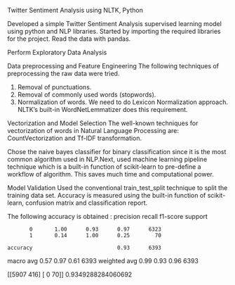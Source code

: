 Twitter Sentiment Analysis using NLTK, Python

Developed a simple Twitter Sentiment Analysis supervised learning model using python and NLP libraries.
Started by importing the required libraries for the project.
Read the data with pandas.

Perform Exploratory Data Analysis

Data preprocessing and Feature Engineering
The following techniques of preprocessing the raw data were tried. 
1. Removal of punctuations.
2. Removal of commonly used words (stopwords).
3. Normalization of words.
We need to do Lexicon Normalization approach. NLTK’s built-in WordNetLemmatizer does this requirement.

Vectorization and Model Selection
The well-known techniques for vectorization of words in Natural Language Processing are: CountVectorization and Tf-IDF transformation. 

Chose the naive bayes classifier for binary classification since it is the most common algorithm used in NLP.Next, used machine learning pipeline technique which is a built-in function of scikit-learn to pre-define a workflow of algorithm. This saves much time and computational power.

Model Validation
Used the conventional train_test_split technique to split the training data set.
Accuracy is measured using the built-in function of scikit-learn, confusion matrix and classification report.

The following accuracy is obtained : 
              precision    recall  f1-score   support

           0       1.00      0.93      0.97      6323
           1       0.14      1.00      0.25        70

    accuracy                           0.93      6393
   macro avg       0.57      0.97      0.61      6393
weighted avg       0.99      0.93      0.96      6393



[[5907  416]
 [   0   70]]
0.9349288284060692

